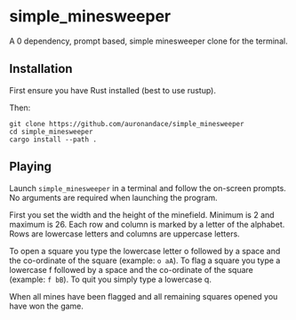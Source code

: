 # simple_minesweeper
A 0 dependency, prompt based, simple minesweeper clone for the terminal.

## Installation
First ensure you have Rust installed (best to use rustup).

Then:
```
git clone https://github.com/auronandace/simple_minesweeper
cd simple_minesweeper
cargo install --path .
```

## Playing
Launch `simple_minesweeper` in a terminal and follow the on-screen prompts. No arguments are required when launching the program.

First you set the width and the height of the minefield. Minimum is 2 and maximum is 26. Each row and column is marked by a letter of the alphabet. Rows are lowercase letters and columns are uppercase letters.

To open a square you type the lowercase letter o followed by a space and the co-ordinate of the square (example: `o aA`). To flag a square you type a lowercase f followed by a space and the co-ordinate of the square (example: `f bB`). To quit you simply type a lowercase q.

When all mines have been flagged and all remaining squares opened you have won the game.
